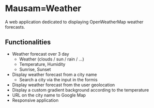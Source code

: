 # Mausam=Weather

A web application dedicated to displaying OpenWeatherMap weather forecasts.




## Functionalities

- Weather forecast over 3 day
    - Weather (clouds / sun / rain / ...)
    - Temperature, Humidity
    - Sunrise, Sunset
- Display weather forecast from a city name
    - Search a city via the input in the formis
- Display weather forecast from the user geolocation
- Display a custom gradient background according to the temperature
- URL on the city name to Google Map
- Responsive application
